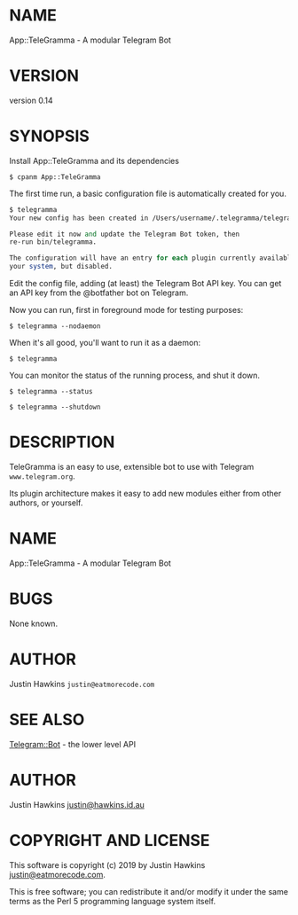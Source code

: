 # NAME

App::TeleGramma - A modular Telegram Bot

# VERSION

version 0.14

# SYNOPSIS

Install App::TeleGramma and its dependencies

```
$ cpanm App::TeleGramma
```

The first time run, a basic configuration file is automatically created for you.

```perl
$ telegramma
Your new config has been created in /Users/username/.telegramma/telegramma.ini

Please edit it now and update the Telegram Bot token, then
re-run bin/telegramma.

The configuration will have an entry for each plugin currently available on
your system, but disabled.
```

Edit the config file, adding (at least) the Telegram Bot API key. You can get
an API key from the @botfather bot on Telegram.

Now you can run, first in foreground mode for testing purposes:

```
$ telegramma --nodaemon
```

When it's all good, you'll want to run it as a daemon:

```
$ telegramma
```

You can monitor the status of the running process, and shut it down.

```
$ telegramma --status

$ telegramma --shutdown
```

# DESCRIPTION

TeleGramma is an easy to use, extensible bot to use with Telegram `www.telegram.org`.

Its plugin architecture makes it easy to add new modules either from other authors,
or yourself.

# NAME

App::TeleGramma - A modular Telegram Bot

# BUGS

None known.

# AUTHOR

Justin Hawkins `justin@eatmorecode.com`

# SEE ALSO

[Telegram::Bot](https://metacpan.org/pod/Telegram::Bot) - the lower level API

# AUTHOR

Justin Hawkins <justin@hawkins.id.au>

# COPYRIGHT AND LICENSE

This software is copyright (c) 2019 by Justin Hawkins <justin@eatmorecode.com>.

This is free software; you can redistribute it and/or modify it under
the same terms as the Perl 5 programming language system itself.
